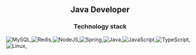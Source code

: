 
<h2 align="center">Java Developer</h2>
<h3 align="center">Technology stack</h3>

  ![MySQL](https://img.shields.io/badge/mysql-%2300f.svg?style=for-the-badge&logo=mysql&logoColor=white),![Redis](https://img.shields.io/badge/redis-%23DD0031.svg?style=for-the-badge&logo=redis&logoColor=white),![NodeJS](https://img.shields.io/badge/node.js-6DA55F?style=for-the-badge&logo=node.js&logoColor=white),![Spring](https://img.shields.io/badge/spring-%236DB33F.svg?style=for-the-badge&logo=spring&logoColor=white),![Java](https://img.shields.io/badge/java-%23ED8B00.svg?style=for-the-badge&logo=java&logoColor=white),![JavaScript](https://img.shields.io/badge/javascript-%23323330.svg?style=for-the-badge&logo=javascript&logoColor=%23F7DF1E),![TypeScript](https://img.shields.io/badge/typescript-%23007ACC.svg?style=for-the-badge&logo=typescript&logoColor=white),![Linux](https://img.shields.io/badge/Linux-FCC624?style=for-the-badge&logo=linux&logoColor=black),

<!--
**milkqurt/milkqurt** is a ✨ _special_ ✨ repository because its `README.md` (this file) appears on your GitHub profile.

Here are some ideas to get you started:

- 🔭 I’m currently working on ...
- 🌱 I’m currently learning ...
- 👯 I’m looking to collaborate on ...
- 🤔 I’m looking for help with ...
- 💬 Ask me about ...
- 📫 How to reach me: ...
- 😄 Pronouns: ...
- ⚡ Fun fact: ...
-->
